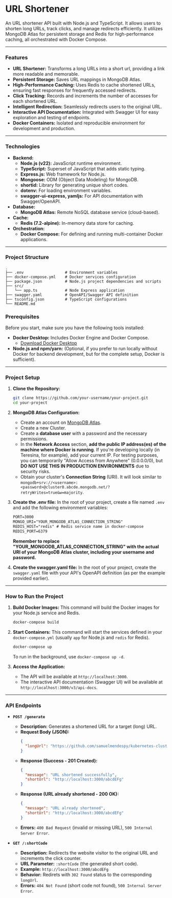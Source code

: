 # URL Shortener

An URL shortener API built with Node.js and TypeScript. It allows users to shorten long URLs, track clicks, and manage redirects efficiently. It utilizes MongoDB Atlas for persistent storage and Redis for high-performance caching, all orchestrated with Docker Compose.

---

### Features

* **URL Shortener:** Transforms a long URLs into a short url, providing a link more readable and memorable.
* **Persistent Storage:** Saves URL mappings in MongoDB Atlas.
* **High-Performance Caching:** Uses Redis to cache shortened URLs, ensuring fast responses for frequently accessed redirects.
* **Click Tracking:** Records and increments the number of accesses for each shortened URL.
* **Intelligent Redirection:** Seamlessly redirects users to the original URL.
* **Interactive API Documentation:** Integrated with Swagger UI for easy exploration and testing of endpoints.
* **Docker Containers:** Isolated and reproducible environment for development and production.

---

### Technologies

* **Backend:**
    * **Node.js (v22):** JavaScript runtime environment.
    * **TypeScript:** Superset of JavaScript that adds static typing.
    * **Express.js:** Web framework for Node.js.
    * **Mongoose:** ODM (Object Data Modeling) for MongoDB.
    * **shortid:** Library for generating unique short codes.
    * **dotenv:** For loading environment variables.
    * **swagger-ui-express, yamljs:** For API documentation with Swagger/OpenAPI.
* **Database:**
    * **MongoDB Atlas:** Remote NoSQL database service (cloud-based).
* **Cache:**
    * **Redis (7.2-alpine):** In-memory data store for caching.
* **Orchestration:**
    * **Docker Compose:** For defining and running multi-container Docker applications.

---

### Project Structure

```
.
├── .env                  # Environment variables
├── docker-compose.yml    # Docker services configuration
├── package.json          # Node.js project dependencies and scripts
├── src/
│   └── app.ts            # Node Express application
├── swagger.yaml          # OpenAPI/Swagger API definition
├── tsconfig.json         # TypeScript configurations
└── README.md
```

### Prerequisites

Before you start, make sure you have the following tools installed:

* **Docker Desktop:** Includes Docker Engine and Docker Compose.
    * [Download Docker Desktop](https://www.docker.com/products/docker-desktop/)
* **Node.js and npm/yarn:** (Optional, if you prefer to run locally without Docker for backend development, but for the complete setup, Docker is sufficient).

---

### Project Setup

1.  **Clone the Repository:**

    ```bash
    git clone https://github.com/your-username/your-project.git
    cd your-project
    ```

2.  **MongoDB Atlas Configuration:**
    * Create an account on [MongoDB Atlas](https://cloud.mongodb.com/).
    * Create a new Cluster.
    * Create a **database user** with a password and the necessary permissions.
    * In the **Network Access** section, **add the public IP address(es) of the machine where Docker is running**. If you're developing locally (in Teresina, for example), add your current IP. For testing purposes, you can temporarily "Allow Access from Anywhere" (0.0.0.0/0), but **DO NOT USE THIS IN PRODUCTION ENVIRONMENTS** due to security risks.
    * Obtain your cluster's **Connection String** (URI). It will look similar to `mongodb+srv://<username>:<password>@cluster0.abcde.mongodb.net/?retryWrites=true&w=majority`.

3.  **Create the .env file:**
    In the root of your project, create a file named `.env` and add the following environment variables:

    ```txt
    PORT=3000
    MONGO_URI="YOUR_MONGODB_ATLAS_CONNECTION_STRING"
    REDIS_HOST="redis" # Redis service name in docker-compose
    REDIS_PORT=6379
    ```

    **Remember to replace "YOUR_MONGODB_ATLAS_CONNECTION_STRING" with the actual URI of your MongoDB Atlas cluster, including your username and password.**

4.  **Create the swagger.yaml file:**
    In the root of your project, create the `swagger.yaml` file with your API's OpenAPI definition (as per the example provided earlier).

---

### How to Run the Project

1.  **Build Docker Images:**
    This command will build the Docker images for your Node.js service and Redis.

    ```bash
    docker-compose build
    ```

2.  **Start Containers:**
    This command will start the services defined in your `docker-compose.yml` (usually `app` for Node.js and `redis` for Redis).

    ```bash
    docker-compose up
    ```
    To run in the background, use `docker-compose up -d`.

3.  **Access the Application:**
    * The API will be available at `http://localhost:3000`.
    * The interactive API documentation (Swagger UI) will be available at `http://localhost:3000/v3/api-docs`.

---

### API Endpoints

* **`POST /generate`**
    * **Description:** Generates a shortened URL for a target (long) URL.
    * **Request Body (JSON):**
        ```JSON
        {
          "longUrl": "https://github.com/samuelmendespy/kubernetes-cluster"
        }
        ```
    * **Response (Success - 201 Created):**
        ```JSON
        {
          "message": "URL shortened successfully",
          "shortUrl": "http://localhost:3000/abcdEFg"
        }
        ```
    * **Response (URL already shortened - 200 OK):**
        ```JSON
        {
          "message": "URL already shortened",
          "shortUrl": "http://localhost:3000/abcdEFg"
        }
        ```
    * **Errors:** `400 Bad Request` (invalid or missing URL), `500 Internal Server Error`.

* **`GET /:shortCode`**
    * **Description:** Redirects the website visitor to the original URL and increments the click counter.
    * **URL Parameter:** `:shortCode` (the generated short code).
    * **Example:** `http://localhost:3000/abcdEFg`
    * **Behavior:** Redirets with `302 Found` status to the corresponding `longUrl`.
    * **Errors:** `404 Not Found` (short code not found), `500 Internal Server Error`.